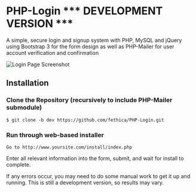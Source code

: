 PHP-Login *** DEVELOPMENT VERSION ***
=========

A simple, secure login and signup system with PHP, MySQL and jQuery using Bootstrap 3 for the form design as well as PHP-Mailer for user account verification and confirmation

<img src="https://raw.githubusercontent.com/fethica/PHP-Login/master/login/images/screenshot.png" alt="Login Page Screenshot" />

## Installation
### Clone the Repository (recursively to include PHP-Mailer submodule)
    $ git clone -b dev https://github.com/fethica/PHP-Login.git

### Run through web-based installer
    Go to http://www.yoursite.com/install/index.php

Enter all relevant information into the form, submit, and wait for install to complete.

If any errors occur, you may need to do some manual work to get it up and running. This is still a development version, so results may vary.
